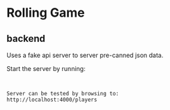 # Rolling Game  

## backend  
Uses a fake api server to server pre-canned json data.  

Start the server by running:
``` node api.js  


Server can be tested by browsing to:
http://localhost:4000/players  

